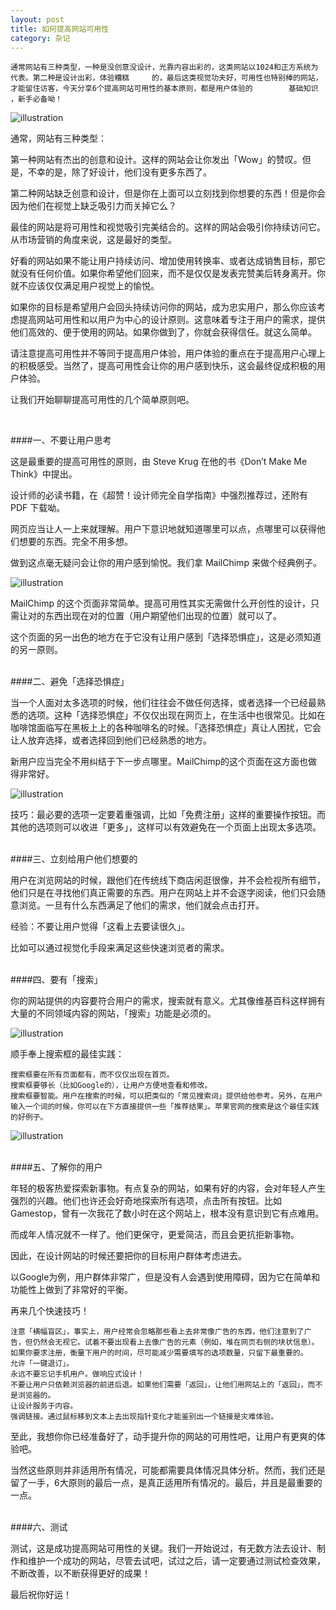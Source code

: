```yaml
---
layout: post
title: 如何提高网站可用性
category: 杂记
---
```



    通常网站有三种类型，一种是没创意没设计，光靠内容出彩的，这类网站以1024和正方系统为代表。第二种是设计出彩，体验糟糕     的，最后这类视觉功夫好，可用性也特别棒的网站，才能留住访客，今天分享6个提高网站可用性的基本原则，都是用户体验的        基础知识  ，新手必备呦！

![illustration](/assets/img/posts/4.jpg "illustration")

通常，网站有三种类型：

第一种网站有杰出的创意和设计。这样的网站会让你发出「Wow」的赞叹。但是，不幸的是，除了好设计，他们没有更多东西了。

第二种网站缺乏创意和设计，但是你在上面可以立刻找到你想要的东西！但是你会因为他们在视觉上缺乏吸引力而关掉它么？

最佳的网站是将可用性和视觉吸引完美结合的。这样的网站会吸引你持续访问它。从市场营销的角度来说，这是最好的类型。

好看的网站如果不能让用户持续访问、增加使用转换率、或者达成销售目标，那它就没有任何价值。如果你希望他们回来，而不是仅仅是发表完赞美后转身离开。你就不应该仅仅满足用户视觉上的愉悦。

如果你的目标是希望用户会回头持续访问你的网站，成为忠实用户，那么你应该考虑提高网站可用性和以用户为中心的设计原则。这意味着专注于用户的需求，提供他们高效的、便于使用的网站。如果你做到了，你就会获得信任。就这么简单。

请注意提高可用性并不等同于提高用户体验，用户体验的重点在于提高用户心理上的积极感受。当然了，提高可用性会让你的用户感到快乐，这会最终促成积极的用户体验。

让我们开始聊聊提高可用性的几个简单原则吧。

<br />

####一、不要让用户思考
<br />


这是最重要的提高可用性的原则，由 Steve Krug 在他的书《Don’t Make Me Think》中提出。

设计师的必读书籍，在《超赞！设计师完全自学指南》中强烈推荐过，还附有 PDF 下载呦。

网页应当让人一上来就理解。用户下意识地就知道哪里可以点，点哪里可以获得他们想要的东西。完全不用多想。

做到这点毫无疑问会让你的用户感到愉悦。我们拿 MailChimp 来做个经典例子。

![illustration](/assets/img/posts/7.jpg "361格")


MailChimp 的这个页面非常简单。提高可用性其实无需做什么开创性的设计，只需让对的东西出现在对的位置（用户期望他们出现的位置）就可以了。

这个页面的另一出色的地方在于它没有让用户感到「选择恐惧症」，这是必须知道的另一原则。


<br />
####二、避免「选择恐惧症」
<br />


当一个人面对太多选项的时候，他们往往会不做任何选择，或者选择一个已经最熟悉的选项。这种「选择恐惧症」不仅仅出现在网页上，在生活中也很常见。比如在咖啡馆面临写在黑板上上的各种咖啡名的时候。「选择恐惧症」真让人困扰，它会让人放弃选择，或者选择回到他们已经熟悉的地方。

新用户应当完全不用纠结于下一步点哪里。MailChimp的这个页面在这方面也做得非常好。

![illustration](/assets/img/posts/6.jpg "361格")

技巧：最必要的选项一定要着重强调，比如「免费注册」这样的重要操作按钮。而其他的选项则可以收进「更多」，这样可以有效避免在一个页面上出现太多选项。

<br />
####三、立刻给用户他们想要的
<br />

用户在浏览网站的时候，跟他们在传统线下商店闲逛很像，并不会检视所有细节，他们只是在寻找他们真正需要的东西。用户在网站上并不会逐字阅读，他们只会随意浏览。一旦有什么东西满足了他们的需求，他们就会点击打开。

经验：不要让用户觉得「这看上去要读很久」。

比如可以通过视觉化手段来满足这些快速浏览者的需求。

<br />
####四、要有「搜索」
<br />

你的网站提供的内容要符合用户的需求，搜索就有意义。尤其像维基百科这样拥有大量的不同领域内容的网站，「搜索」功能是必须的。

![illustration](/assets/img/posts/9.jpg "361格")

顺手奉上搜索框的最佳实践：

    搜索框要在所有页面都有，而不仅仅出现在首页。
    搜索框要够长（比如Google的），让用户方便地查看和修改。
    搜索框要智能。用户在搜索的时候，可以把类似的「常见搜索词」提供给他参考。另外，在用户输入一个词的时候，你可以在下方直接提供一些「推荐结果」。苹果官网的搜索是这个最佳实践的好例子。

![illustration](/assets/img/posts/8.jpg "361格")

<br />
####五、了解你的用户
<br />

年轻的极客热爱探索新事物。有点复杂的网站，如果有好的内容，会对年轻人产生强烈的兴趣。他们也许还会好奇地探索所有选项，点击所有按钮。比如Gamestop，曾有一次我花了数小时在这个网站上，根本没有意识到它有点难用。

而成年人情况就不一样了。他们更保守，更爱简洁，而且会更抗拒新事物。

因此，在设计网站的时候还要把你的目标用户群体考虑进去。

以Google为例，用户群体非常广，但是没有人会遇到使用障碍，因为它在简单和功能性上做到了非常好的平衡。

再来几个快速技巧！

    注意「横幅盲区」，事实上，用户经常会忽略那些看上去非常像广告的东西，他们注意到了广告，但仍然会无视它。试着不要出现看上去像广告的元素（例如，堆在网页右侧的块状信息）。
    如果你要求注册，衡量下用户的时间，尽可能减少需要填写的选项数量，只留下最重要的。
    允许「一键退订」。
    永远不要忘记手机用户。做响应式设计！
    不要让用户只依赖浏览器的前进后退。如果他们需要「返回」，让他们用网站上的「返回」，而不是浏览器的。
    让设计服务于内容。
    强调链接。通过鼠标移到文本上去出现指针变化才能鉴别出一个链接是灾难体验。

至此，我想你你已经准备好了，动手提升你的网站的可用性吧，让用户有更爽的体验吧。

当然这些原则并非适用所有情况，可能都需要具体情况具体分析。然而，我们还是留了一手，6大原则的最后一点，是真正适用所有情况的。最后，并且是最重要的一点。

<br />
####六、测试
<br />

测试，这是成功提高网站可用性的关键。我们一开始说过，有无数方法去设计、制作和维护一个成功的网站，尽管去试吧，试过之后，请一定要通过测试检查效果，不断改善，以不断获得更好的成果！

最后祝你好运！
